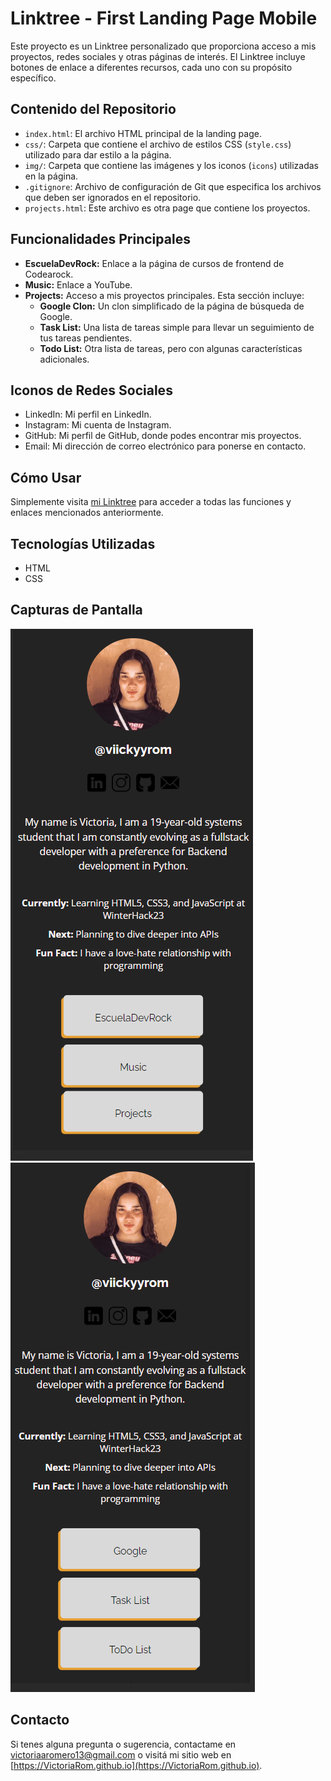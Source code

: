 # Linktree - First Landing Page Mobile
Este proyecto es un Linktree personalizado que proporciona acceso a mis proyectos, redes sociales y otras páginas de interés. El Linktree incluye botones de enlace a diferentes recursos, cada uno con su propósito específico.

## Contenido del Repositorio
- `index.html`: El archivo HTML principal de la landing page.
- `css/`: Carpeta que contiene el archivo de estilos CSS (`style.css`) utilizado para dar estilo a la página.
- `img/`: Carpeta que contiene las imágenes y los iconos (`icons`) utilizadas en la página.
- `.gitignore`: Archivo de configuración de Git que especifica los archivos que deben ser ignorados en el repositorio.
- `projects.html`: Este archivo es otra page que contiene los proyectos.

## Funcionalidades Principales
- **EscuelaDevRock:** Enlace a la página de cursos de frontend de Codearock.
- **Music:** Enlace a YouTube.
- **Projects:** Acceso a mis proyectos principales. Esta sección incluye:
  - **Google Clon:** Un clon simplificado de la página de búsqueda de Google.
  - **Task List:** Una lista de tareas simple para llevar un seguimiento de tus tareas pendientes.
  - **Todo List:** Otra lista de tareas, pero con algunas características adicionales.

## Iconos de Redes Sociales
- LinkedIn: Mi perfil en LinkedIn.
- Instagram: Mi cuenta de Instagram.
- GitHub: Mi perfil de GitHub, donde podes encontrar mis proyectos.
- Email: Mi dirección de correo electrónico para ponerse en contacto.

## Cómo Usar
Simplemente visita [mi Linktree](https://victoriarom.github.io/) para acceder a todas las funciones y enlaces mencionados anteriormente.

## Tecnologías Utilizadas
- HTML
- CSS
  
## Capturas de Pantalla
![Captura de pantalla](https://github.com/VictoriaRom/VictoriaRom.github.io/blob/master/capture/2023-11-03_20h38_18.png)
![Captura de pantalla 2](https://github.com/VictoriaRom/VictoriaRom.github.io/blob/master/capture/2023-11-03_20h40_06.png)

## Contacto
Si tenes alguna pregunta o sugerencia, contactame en [victoriaaromero13@gmail.com](mailto:victoriaaromero13@gmail.com) o visitá mi sitio web en [https://VictoriaRom.github.io](https://VictoriaRom.github.io).

